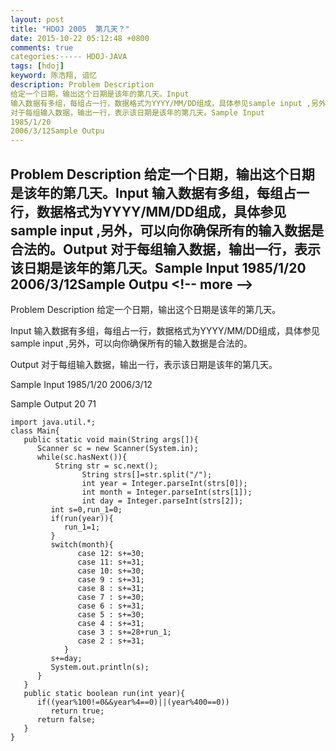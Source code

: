 ```yaml
---
layout: post
title: "HDOJ 2005  第几天？"
date: 2015-10-22 05:12:48 +0800
comments: true
categories:----- HDOJ-JAVA
tags: [hdoj]
keyword: 陈浩翔, 谙忆
description: Problem Description 
给定一个日期，输出这个日期是该年的第几天。Input 
输入数据有多组，每组占一行，数据格式为YYYY/MM/DD组成，具体参见sample input ,另外，可以向你确保所有的输入数据是合法的。Output 
对于每组输入数据，输出一行，表示该日期是该年的第几天。Sample Input 
1985/1/20 
2006/3/12Sample Outpu 
---
```



Problem Description 
给定一个日期，输出这个日期是该年的第几天。Input 
输入数据有多组，每组占一行，数据格式为YYYY/MM/DD组成，具体参见sample input ,另外，可以向你确保所有的输入数据是合法的。Output 
对于每组输入数据，输出一行，表示该日期是该年的第几天。Sample Input 
1985/1/20 
2006/3/12Sample Outpu
&#60;!-- more --&#62;
----------

Problem Description
给定一个日期，输出这个日期是该年的第几天。
 

Input
输入数据有多组，每组占一行，数据格式为YYYY/MM/DD组成，具体参见sample input ,另外，可以向你确保所有的输入数据是合法的。
 

Output
对于每组输入数据，输出一行，表示该日期是该年的第几天。
 

Sample Input
1985/1/20
2006/3/12
 

Sample Output
20
71
 


```
import java.util.*;
class Main{
   public static void main(String args[]){
      Scanner sc = new Scanner(System.in);
      while(sc.hasNext()){
          String str = sc.next();
                String strs[]=str.split("/");
                int year = Integer.parseInt(strs[0]);
                int month = Integer.parseInt(strs[1]);
                int day = Integer.parseInt(strs[2]);
         int s=0,run_1=0;
         if(run(year)){
            run_1=1;
         }
         switch(month){
               case 12: s+=30;           
               case 11: s+=31;
               case 10: s+=30;
               case 9 : s+=31;
               case 8 : s+=31;
               case 7 : s+=30;
               case 6 : s+=31;
               case 5 : s+=30;
               case 4 : s+=31;
               case 3 : s+=28+run_1;
               case 2 : s+=31;
            }
         s+=day;
         System.out.println(s);
      }
   }
   public static boolean run(int year){
      if((year%100!=0&&year%4==0)||(year%400==0))
         return true;
      return false;
   }
}
```